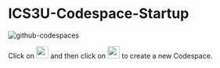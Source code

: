 # ICS3U-Codespace-Startup

<img src="https://raw.githubusercontent.com/MTHS-ICS2O-1-2021/server-setup-ICS2O-1-2021/main/github-codespaces.png" alt="github-codespaces" class="center">

Click on <img src="https://raw.githubusercontent.com/MTHS-ICS2O-1-2021/server-setup-ICS2O-1-2021/main/code.png" alt="code" height="25"> and then click on <img src="https://raw.githubusercontent.com/MTHS-ICS2O-1-2021/server-setup-ICS2O-1-2021/main/codespace.png" alt="codespace" height="25"> to create a new Codespace.